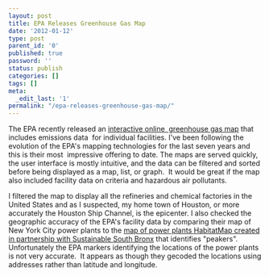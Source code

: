 ```yaml
---
layout: post
title: EPA Releases Greenhouse Gas Map
date: '2012-01-12'
type: post
parent_id: '0'
published: true
password: ''
status: publish
categories: []
tags: []
meta:
  _edit_last: '1'
permalink: "/epa-releases-greenhouse-gas-map/"
---
```

<p>The EPA recently released an <a href="http://ghgdata.epa.gov/ghgp/main.do" target="_blank">interactive online  greenhouse gas map</a> that includes emissions data  for individual facilities. I've been following the evolution of the EPA's mapping technologies for the last seven years and this is their most  impressive offering to date. The maps are served quickly, the user interface is mostly intuitive, and the data can be filtered and sorted before being displayed as a map, list, or graph.  It would be great if the map also included facility data on criteria and hazardous air pollutants.</p>
<p>I filtered the map to display all the refineries and chemical factories in the United States and as I suspected, my home town of Houston, or more accurately the Houston Ship Channel, is the epicenter. I also checked the geographic accuracy of the EPA's facility data by comparing their map of New York City power plants to the <a href="http://habitatmap.org/markers?colors=0_1&amp;lat=40.695498&amp;lng=-73.980619&amp;maps=93_140&amp;nogrp=1&amp;t=terrain&amp;z=10" target="_blank">map of power plants HabitatMap created in partnership with Sustainable South Bronx</a> that identifies "peakers". Unfortunately the EPA markers identifying the locations of the power plants is not very accurate.  It appears as though they gecoded the locations using addresses rather than latitude and longitude.</p>
